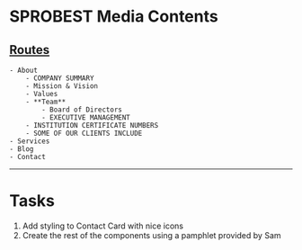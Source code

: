# SPROBEST Media Contents

## [Routes](https://github.com/meekdenzo/sprobest/tree/main)

    - About
        - COMPANY SUMMARY
        - Mission & Vision
        - Values
        - **Team**
            - Board of Directors
            - EXECUTIVE MANAGEMENT
        - INSTITUTION CERTIFICATE NUMBERS
        - SOME OF OUR CLIENTS INCLUDE
    - Services
    - Blog
    - Contact

---

# Tasks
1. Add styling to Contact Card with nice icons
2. Create the rest of the components using a pamphlet provided by Sam
